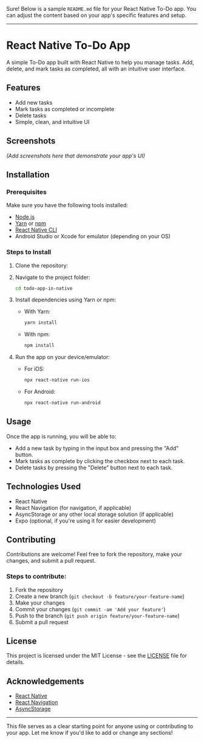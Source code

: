 Sure! Below is a sample `README.md` file for your React Native To-Do app. You can adjust the content based on your app's specific features and setup.

---

# React Native To-Do App

A simple To-Do app built with React Native to help you manage tasks. Add, delete, and mark tasks as completed, all with an intuitive user interface.

## Features

- Add new tasks
- Mark tasks as completed or incomplete
- Delete tasks
- Simple, clean, and intuitive UI

## Screenshots

*(Add screenshots here that demonstrate your app's UI)*

## Installation

### Prerequisites

Make sure you have the following tools installed:

- [Node.js](https://nodejs.org/en/)
- [Yarn](https://classic.yarnpkg.com/en/docs/install/) or [npm](https://www.npmjs.com/get-npm)
- [React Native CLI](https://reactnative.dev/docs/environment-setup)
- Android Studio or Xcode for emulator (depending on your OS)

### Steps to Install

1. Clone the repository:


2. Navigate to the project folder:

   ```bash
   cd todo-app-in-native
   ```

3. Install dependencies using Yarn or npm:

   - With Yarn:
     ```bash
     yarn install
     ```
   - With npm:
     ```bash
     npm install
     ```

4. Run the app on your device/emulator:

   - For iOS:
     ```bash
     npx react-native run-ios
     ```
   - For Android:
     ```bash
     npx react-native run-android
     ```

## Usage

Once the app is running, you will be able to:

- Add a new task by typing in the input box and pressing the "Add" button.
- Mark tasks as complete by clicking the checkbox next to each task.
- Delete tasks by pressing the "Delete" button next to each task.

## Technologies Used

- React Native
- React Navigation (for navigation, if applicable)
- AsyncStorage or any other local storage solution (if applicable)
- Expo (optional, if you're using it for easier development)

## Contributing

Contributions are welcome! Feel free to fork the repository, make your changes, and submit a pull request.

### Steps to contribute:
1. Fork the repository
2. Create a new branch (`git checkout -b feature/your-feature-name`)
3. Make your changes
4. Commit your changes (`git commit -am 'Add your feature'`)
5. Push to the branch (`git push origin feature/your-feature-name`)
6. Submit a pull request

## License

This project is licensed under the MIT License - see the [LICENSE](LICENSE) file for details.

## Acknowledgements

- [React Native](https://reactnative.dev/)
- [React Navigation](https://reactnavigation.org/)
- [AsyncStorage](https://react-native-async-storage.github.io/async-storage/)

---

This file serves as a clear starting point for anyone using or contributing to your app. Let me know if you'd like to add or change any sections!
